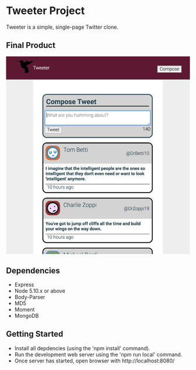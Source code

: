 # Tweeter Project

Tweeter is a simple, single-page Twitter clone.

## Final Product

![Main Screen](https://github.com/LoPaul/tweeter/blob/master/docs/tweeter-screenshot.png)

## Dependencies

- Express
- Node 5.10.x or above
- Body-Parser
- MD5
- Moment
- MongoDB

## Getting Started 

- Install all depdencies (using the 'npm install' command).
- Run the development web server using the 'npm run local' command.
- Once server has started, open browser with http://localhost:8080/